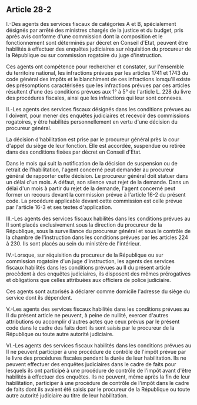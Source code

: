 Article 28-2
----
I.-Des agents des services fiscaux de catégories A et B, spécialement désignés
par arrêté des ministres chargés de la justice et du budget, pris après avis
conforme d'une commission dont la composition et le fonctionnement sont
déterminés par décret en Conseil d'Etat, peuvent être habilités à effectuer des
enquêtes judiciaires sur réquisition du procureur de la République ou sur
commission rogatoire du juge d'instruction.

Ces agents ont compétence pour rechercher et constater, sur l'ensemble du
territoire national, les infractions prévues par les articles 1741 et 1743 du
code général des impôts et le blanchiment de ces infractions lorsqu'il existe
des présomptions caractérisées que les infractions prévues par ces articles
résultent d'une des conditions prévues aux 1° à 5° de l'article L. 228 du livre
des procédures fiscales, ainsi que les infractions qui leur sont connexes.

II.-Les agents des services fiscaux désignés dans les conditions prévues au I
doivent, pour mener des enquêtes judiciaires et recevoir des commissions
rogatoires, y être habilités personnellement en vertu d'une décision du
procureur général.

La décision d'habilitation est prise par le procureur général près la cour
d'appel du siège de leur fonction. Elle est accordée, suspendue ou retirée dans
des conditions fixées par décret en Conseil d'Etat.

Dans le mois qui suit la notification de la décision de suspension ou de retrait
de l'habilitation, l'agent concerné peut demander au procureur général de
rapporter cette décision. Le procureur général doit statuer dans un délai d'un
mois. A défaut, son silence vaut rejet de la demande. Dans un délai d'un mois à
partir du rejet de la demande, l'agent concerné peut former un recours devant la
commission prévue à l'article 16-2 du présent code. La procédure applicable
devant cette commission est celle prévue par l'article 16-3 et ses textes
d'application.

III.-Les agents des services fiscaux habilités dans les conditions prévues au II
sont placés exclusivement sous la direction du procureur de la République, sous
la surveillance du procureur général et sous le contrôle de la chambre de
l'instruction dans les conditions prévues par les articles 224 à 230. Ils sont
placés au sein du ministère de l'intérieur.

IV.-Lorsque, sur réquisition du procureur de la République ou sur commission
rogatoire d'un juge d'instruction, les agents des services fiscaux habilités
dans les conditions prévues au II du présent article procèdent à des enquêtes
judiciaires, ils disposent des mêmes prérogatives et obligations que celles
attribuées aux officiers de police judiciaire.

Ces agents sont autorisés à déclarer comme domicile l'adresse du siège du
service dont ils dépendent.

V.-Les agents des services fiscaux habilités dans les conditions prévues au II
du présent article ne peuvent, à peine de nullité, exercer d'autres attributions
ou accomplir d'autres actes que ceux prévus par le présent code dans le cadre
des faits dont ils sont saisis par le procureur de la République ou toute autre
autorité judiciaire.

VI.-Les agents des services fiscaux habilités dans les conditions prévues au II
ne peuvent participer à une procédure de contrôle de l'impôt prévue par le livre
des procédures fiscales pendant la durée de leur habilitation. Ils ne peuvent
effectuer des enquêtes judiciaires dans le cadre de faits pour lesquels ils ont
participé à une procédure de contrôle de l'impôt avant d'être habilités à
effectuer des enquêtes. Ils ne peuvent, même après la fin de leur habilitation,
participer à une procédure de contrôle de l'impôt dans le cadre de faits dont
ils avaient été saisis par le procureur de la République ou toute autre autorité
judiciaire au titre de leur habilitation.
